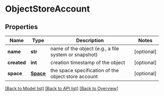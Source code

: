 # ObjectStoreAccount

## Properties
Name | Type | Description | Notes
------------ | ------------- | ------------- | -------------
**name** | **str** | name of the object (e.g., a file system or snapshot) | [optional] 
**created** | **int** | creation timestamp of the object | [optional] 
**space** | [**Space**](Space.md) | the space specification of the object store account | [optional] 

[[Back to Model list]](index.md#documentation-for-models) [[Back to API list]](index.md#endpoint-properties) [[Back to Overview]](index.md)


